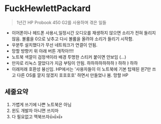 # FuckHewlettPackard

>1년간 HP Probook 450 G2를 사용하며 겪은 일들

- 이어폰이나 헤드폰 사용시,일정시간 오디오를 재생하지 않으면 소리가 전혀 들리지 않음. 볼륨을 0으로 낮추고 다시 볼륨을 올려야 소리가 들리기 시작함.
-  우분투 설치했다가 무선 네트워크가 연결이 안됨.
-  망할 방향키 위 아래 버튼 개작아!!!!
-  노트북 색깔이 검정색이라 배경 투명한 스티커 붙이면 안보임 (...)
-  만자로 리눅스 깔았다가 지금 부팅이 안됨. 하하하하하하하ㅏ하하ㅏ하하
-  이래저래 호환성 븅신임. HP에서는 '사용자들이 이 노트북에 기본 탑재된 윈7만 쓰고 다른 OS를 깔지 않겠지 호호호호' 하면서 만들었나 봄. 망할 HP

## 세줄요약

1. 가볍게 쓰기에 나쁜 노트북은 아님
2. 윈도 개발자 아니면 쓰지마
3. 다 필요없고 맥북쓰자:thumbsup::thumbsup::thumbsup:
